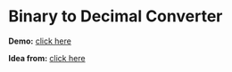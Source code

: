 # Binary to Decimal Converter

**Demo:** [click here](https://4q5lqd-3000.csb.app/)

**Idea from:** [click here]([https://4q5lqd-3000.csb.app](https://github.com/florinpop17/app-ideas)https://github.com/florinpop17/app-ideas/)
